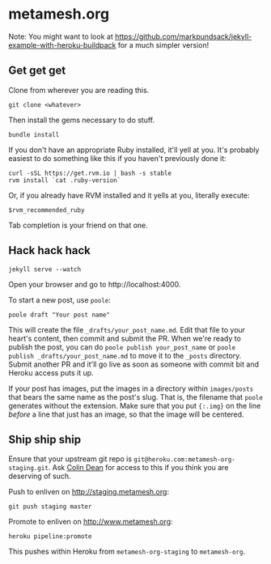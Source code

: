 metamesh.org
============

Note: You might want to look at https://github.com/markpundsack/jekyll-example-with-heroku-buildpack for a much simpler version!

Get get get
-----------

Clone from wherever you are reading this.

    git clone <whatever>

Then install the gems necessary to do stuff.

    bundle install

If you don't have an appropriate Ruby installed, it'll yell at you. It's
probably easiest to do something like this if you haven't previously done it:

    curl -sSL https://get.rvm.io | bash -s stable
    rvm install `cat .ruby-version`

Or, if you already have RVM installed and it yells at you, literally execute:

    $rvm_recommended_ruby

Tab completion is your friend on that one.

Hack hack hack
--------------

    jekyll serve --watch

Open your browser and go to http://localhost:4000.

To start a new post, use `poole`:

    poole draft "Your post name"

This will create the file `_drafts/your_post_name.md`. Edit that file to your
heart's content, then commit and submit the PR. When we're ready to publish the
post, you can do `poole publish your_post_name` or 
`poole publish _drafts/your_post_name.md` to move it to the `_posts` directory.
Submit another PR and it'll go live as soon as someone with commit bit and
Heroku access puts it up.

If your post has images, put the images in a directory within `images/posts` that
bears the same name as the post's slug. That is, the filename that `poole`
generates without the extension. Make sure that you put `{:.img}` on the line
*before* a line that just has an image, so that the image will be centered.

Ship ship ship
--------------

Ensure that your upstream git repo is `git@heroku.com:metamesh-org-staging.git`.
Ask [Colin Dean](mailto:colin.dean@metamesh.org) for access to this if you think
you are deserving of such.

Push to enliven on http://staging.metamesh.org:

    git push staging master

Promote to enliven on http://www.metamesh.org:

    heroku pipeline:promote

This pushes within Heroku from `metamesh-org-staging` to `metamesh-org`.
